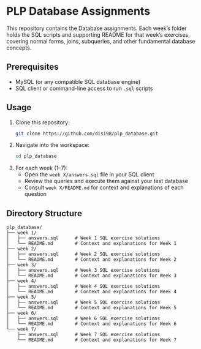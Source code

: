 # PLP Database Assignments

This repository contains the Database assignments. Each week’s folder holds the SQL scripts and supporting README for that week’s exercises, covering normal forms, joins, subqueries, and other fundamental database concepts.

## Prerequisites
- MySQL (or any compatible SQL database engine)
- SQL client or command-line access to run `.sql` scripts

## Usage
1. Clone this repository:
   ```bash
   git clone https://github.com/disi98/plp_database.git
   ```
2. Navigate into the workspace:
   ```bash
   cd plp_database
   ```
3. For each week (1–7):
   - Open the `week X/answers.sql` file in your SQL client
   - Review the queries and execute them against your test database
   - Consult `week X/README.md` for context and explanations of each question

## Directory Structure
```
plp_database/
├── week 1/
│   ├── answers.sql      # Week 1 SQL exercise solutions
│   └── README.md        # Context and explanations for Week 1
├── week 2/
│   ├── answers.sql      # Week 2 SQL exercise solutions
│   └── README.md        # Context and explanations for Week 2
├── week 3/
│   ├── answers.sql      # Week 3 SQL exercise solutions
│   └── README.md        # Context and explanations for Week 3
├── week 4/
│   ├── answers.sql      # Week 4 SQL exercise solutions
│   └── README.md        # Context and explanations for Week 4
├── week 5/
│   ├── answers.sql      # Week 5 SQL exercise solutions
│   └── README.md        # Context and explanations for Week 5
├── week 6/
│   ├── answers.sql      # Week 6 SQL exercise solutions
│   └── README.md        # Context and explanations for Week 6
└── week 7/
    ├── answers.sql      # Week 7 SQL exercise solutions
    └── README.md        # Context and explanations for Week 7
```


